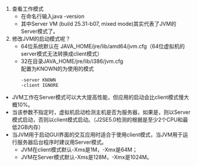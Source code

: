 1. 查看工作模式
    + 在命名行输入java -version
    + 其中Server VM (build 25.31-b07, mixed mode)其实代表了JVM的Server模式了。
2. 修改JVM的启动模式呢？
    + 64位系统默认在 JAVA_HOME/jre/lib/amd64/jvm.cfg（64位虚拟机的server模式无法转换成client模式）
    + 32在目录JAVA_HOME/jre/lib/i386/jvm.cfg  
        配置为KNOWN的为使用的模式  
        ```
        -server KNOWN  
        -client IGNORE  
        ```
+ JVM工作在Server模式可以大大提高性能，但应用的启动会比client模式慢大概10%。
+ 当该参数不指定时，虚拟机启动检测主机是否为服务器，如果是，则以Server模式启动，否则以client模式启动。（J2SE5.0检测的根据是至少2个CPU和最低2GB内存）
+ 当JVM用于启动GUI界面的交互应用时适合于使用client模式，当JVM用于运行服务器后台程序时建议用Server模式。 
    + JVM在client模式默认-Xms是1M，-Xmx是64M；
    + JVM在Server模式默认-Xms是128M，-Xmx是1024M。